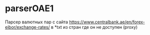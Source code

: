 # parserOAE1
Парсер валютных пар с сайта https://www.centralbank.ae/en/forex-eibor/exchange-rates/ в *txt
из стран где он не доступен (proxy)
